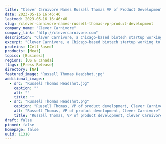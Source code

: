 ```yaml
---
title: "Clever Carnivore Names Russell Thomas VP of Product Development"
date: 2023-05-16 16:46:46
lastmod: 2023-05-16 16:46:46
slug: /clever-carnivore-names-russell-thomas-vp-product-development
company_name: "Clever Carnivore"
company_link: "http://clevercarnivore.com"
description: "Clever Carnivore, a Chicago-based biotech startup working to bring cultivated meat — pork, beef and chicken — to consumers, today announced Russell Thomas, MSc, has joined the team as vice president of product development."
excerpt: "Clever Carnivore, a Chicago-based biotech startup working to bring cultivated meat — pork, beef and chicken — to consumers, today announced Russell Thomas, MSc, has joined the team as vice president of product development."
proteins: [Cell-Based]
products: [Meat]
topics: [Business]
regions: [US & Canada]
flags: [Press Release]
directory: [NA]
featured_image: "Russell Thomas Headshot.jpg"
additional_images:
  - src: "Russell Thomas Headshot.jpg"
    caption: ""
    alt: ""
    title: ""
  - src: "Russell Thomas Headshot.png"
    caption: "Russell Thomas, VP of product development, Clever Carnivore"
    alt: "Russell Thomas, VP of product development, Clever Carnivore"
    title: "Russell Thomas, VP of product development, Clever Carnivore"
draft: false
pinned: false
homepage: false
uuid: 11318
---
```

